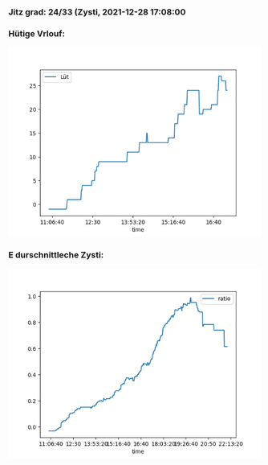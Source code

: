 ### Jitz grad: 24/33 (Zysti, 2021-12-28 17:08:00

### Hütige Vrlouf:
![Graph](Today.png)

### E durschnittleche Zysti:
![Graph](Zysti.png)